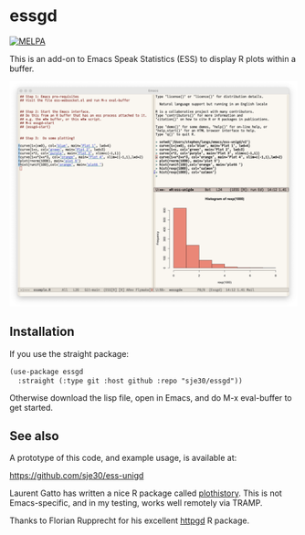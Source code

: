 # essgd

[![MELPA](https://melpa.org/packages/essgd-badge.svg)](https://melpa.org/#/essgd)


This is an add-on to Emacs Speak Statistics (ESS) to display R
plots within a buffer.

![Screenshot of essgd in Emacs](example-essgd.png)


## Installation


If you use the straight package:
```
(use-package essgd
  :straight (:type git :host github :repo "sje30/essgd"))
```

Otherwise download the lisp file, open in Emacs, and do M-x
eval-buffer to get started.

## See also

A prototype of this code, and example usage, is available at:

<https://github.com/sje30/ess-unigd>

Laurent Gatto has written a nice R package called 
[plothistory](https://github.com/lgatto/plothistory).  This is not
Emacs-specific, and in my testing, works well remotely via TRAMP.

Thanks to Florian Rupprecht for his excellent
[httpgd](https://github.com/nx10/httpgd) R package.
